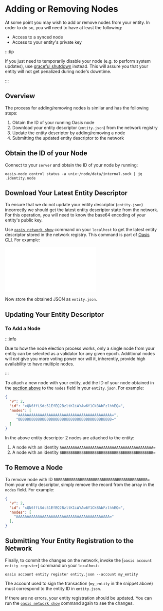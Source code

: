 # Adding or Removing Nodes

At some point you may wish to add or remove nodes from your entity. In order to
do so, you will need to have at least the following:

* Access to a synced node
* Access to your entity's private key

:::tip

If you just need to temporarily disable your node (e.g. to perform system
updates), use [graceful shutdown] instead. This will assure you that your
entity will not get penalized during node's downtime.

:::

## Overview

The process for adding/removing nodes is similar and has the following steps:

1. Obtain the ID of your running Oasis node
2. Download your entity descriptor (`entity.json`) from the network registry
3. Update the entity descriptor by adding/removing a node
4. Submitting the updated entity descriptor to the network

[graceful shutdown]: shutting-down-a-node.md

## Obtain the ID of your Node

Connect to your `server` and obtain the ID of your node by running:

```shell
oasis-node control status -a unix:/node/data/internal.sock | jq .identity.node
```

## Download Your Latest Entity Descriptor

To ensure that we do not update your entity descriptor (`entity.json`)
incorrectly we should get the latest entity descriptor state from the network.
For this operation, you will need to know the base64 encoding of your entity's
public key.

Use [`oasis network show`] command on your `localhost` to get the latest entity
descriptor stored in the network registry. This command is part of [Oasis CLI].
For example:

![code shell](../../../../external/cli/examples/network-show/id-entity.in)

Now store the obtained JSON as `entity.json`.

[`oasis network show`]: ../../../build/tools/cli/network.md#show-id
[Oasis CLI]: ../../../build/tools/cli/README.md

## Updating Your Entity Descriptor

### To Add a Node

:::info

Due to how the node election process works, only a single node from your entity
can be selected as a validator for any given epoch. Additional nodes will _not_
give you more voting power nor will it, inherently, provide high availability
to have multiple nodes.

:::

To attach a new node with your entity, add the ID of your node obtained in
the [section above](#obtain-the-id-of-your-node) to the `nodes` field in your
`entity.json`. For example:

```json
{
  "v": 2,
  "id": "xQN6ffLSdc51EfEQ2BzltK1iWYAw6Y1CkBAbFzlhhEQ=",
  "nodes": [
     "AAAAAAAAAAAAAAAAAAAAAAAAAAAAAAAAAAAAAAAAAAA=",
     "BBBBBBBBBBBBBBBBBBBBBBBBBBBBBBBBBBBBBBBBBBB="
  ]
}
```

In the above entity descriptor 2 nodes are attached to the entity:

1. A node with an identity `AAAAAAAAAAAAAAAAAAAAAAAAAAAAAAAAAAAAAAAAAAA=`
2. A node with an identity `BBBBBBBBBBBBBBBBBBBBBBBBBBBBBBBBBBBBBBBBBBB=`

## To Remove a Node

To remove node with ID `BBBBBBBBBBBBBBBBBBBBBBBBBBBBBBBBBBBBBBBBBBB=` from your
entity descriptor, simply remove the record from the array in the `nodes` field.
For example:

```json
{
  "v": 2,
  "id": "xQN6ffLSdc51EfEQ2BzltK1iWYAw6Y1CkBAbFzlhhEQ=",
  "nodes": [
    "AAAAAAAAAAAAAAAAAAAAAAAAAAAAAAAAAAAAAAAAAAA="
  ],
}
```

## Submitting Your Entity Registration to the Network

Finally, to commit the changes on the network, invoke the [`oasis account entity
register`] command on your `localhost`:

```shell
oasis account entity register entity.json --account my_entity
```

The account used to sign the transaction (`my_entity` in the snippet above) must
correspond to the entity ID in `entity.json`.

If there are no errors, your entity registration should be updated. You can run
the [`oasis network show`] command again to see the changes.
